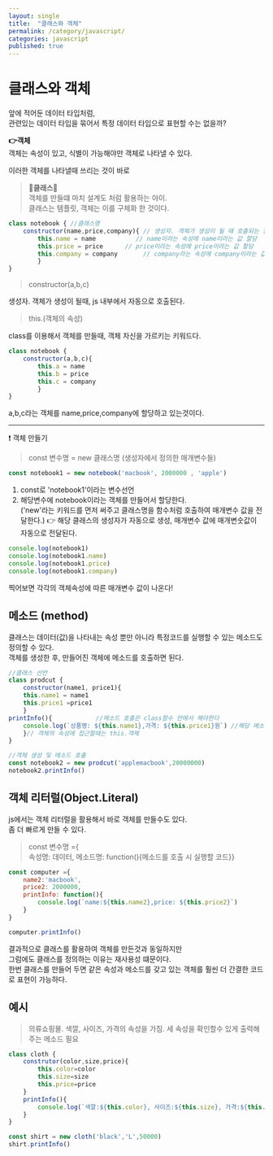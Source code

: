 ```yaml
---
layout: single
title:  "클래스와 객체"
permalink: /category/javascript/
categories: javascript
published: true
---
```


# 클래스와 객체

앞에 적어둔 데이터 타입처럼,  
관련있는 데이터 타입을 묶어서 특정 데이터 타입으로 표현할 수는 없을까?

**👉객체**  
객체는 속성이 있고, 식별이 가능해야만 객체로 나타낼 수 있다.

이러한 객체를 나타낼때 쓰리는 것이 바로
> **🍎클래스🍎**  
객체를 만들떄 마치 설계도 처럼 활용하는 아이.  
클래스는 템플릿, 객체는 이를 구체화 한 것이다.

```js
class notebook { //클래스명
    constructor(name,price,company){ // 생성자. 객체가 생성이 될 때 호출되는 함수
        this.name = name           // name이라는 속성에 name이라는 값 할당 
        this.price = price      // price이라는 속성에 price이라는 값 할당 
        this.company = company       // company라는 속성에 company이라는 값 할당
        }
}
```

>constructor(a,b,c)

생성자. 객체가 생성이 될때, js 내부에서 자동으로 호출된다.

>this.(객체의 속성)

class를 이용해서 객체를 만들때, 객체 자신을 가르키는 키워드다.

```js
class notebook {
    constructor(a,b,c){ 
        this.a = name           
        this.b = price      
        this.c = company      
        }
}
```
a,b,c라는 객체를 name,price,company에 할당하고 있는것이다.

---
❗ 객체 만들기
> const 변수명 = new 클래스명 (생성자에서 정의한 매개변수들)

```js
const notebook1 = new notebook('macbook', 2000000 , 'apple') 
```

1. const로 'notebook1'이라는 변수선언
2. 해당변수에 notebook이라는 객체를 만들어서 할당한다.  
('new'라는 키워드를 먼저 써주고 클래스명을 함수처럼 호출하여 매개변수 값을 전달한다.)
👉 해당 클래스의 생성자가 자동으로 생성, 매개변수 값에 매개변숫값이 자동으로 전달된다.

```js
console.log(notebook1)
console.log(notebook1.name)
console.log(notebook1.price)
console.log(notebook1.company)
```

찍어보면 각각의 객체속성에 따른 매개변수 값이 나온다!

## 메소드 (method)
클래스는 데이터(값)을 나타내는 속성 뿐만 아니라 특정코드를 실행할 수 있는 메소드도 정의할 수 있다.  
객체를 생성한 후, 만들어진 객체에 메소드를 호출하면 된다.

```js
//클래스 선언
class prodcut {
    constructor(name1, price1){
    this.name1 = name1
    this.price1 =price1
    }
printInfo(){            //메소드 호출은 class함수 안에서 해야한다
    console.log(`상품명: ${this.name1},가격: ${this.price1}원`) //해당 메소드를 호풀할떄 실행할 코드 적어주기
    }// 객체의 속성에 접근할때는 this.객체 
}

//객체 생성 및 메소드 호출
const notebook2 = new prodcut('applemacbook',20000000)
notebook2.printInfo()
```

## 객체 리터럴(Object.Literal)
js에서는 객체 리터럴을 활용해서 바로 객체를 만들수도 있다.  
좀 더 빠르게 만들 수 있다.

> const 변수명 ={  
    속성명: 데이터,
    메소드명: function(){메소드를 호출 시 실행할 코드}}

```js
const computer ={
    name2:'macbook',
    price2: 2000000,
    printInfo: function(){
        console.log(`name:${this.name2},price: ${this.price2}`)
    }
}

computer.printInfo()
```

결과적으로 클래스를 활용하여 객체를 만든것과 동일하지만   
그럼에도 클래스를 정의하는 이유는 재사용성 떄문이다.  
한번 클래스를 만들어 두면 같은 속성과 메소드를 갖고 있는 객체를 훨씬 더 간결한 코드로 표현이 가능하다.

## 예시
> 의류쇼핑몰. 색깔, 사이즈, 가격의 속성을 가짐. 세 속성을 확인할수 있게 출력해주는 메소드 필요

```js
class cloth {
    construtor(color,size,price){
        this.color=color
        this.size=size
        this.price=price
    }
    printInfo(){
        console.log(`색깔:${this.color}, 사이즈:${this.size}, 가격:${this.price}`)
    }
}

const shirt = new cloth('black','L',50000)
shirt.printInfo()

```
